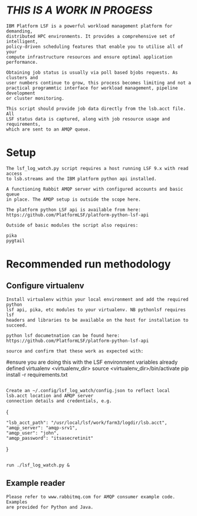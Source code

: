*THIS IS A WORK IN PROGESS*
===========================

```
IBM Platform LSF is a powerful workload management platform for demanding, 
distributed HPC environments. It provides a comprehensive set of intelligent,
policy-driven scheduling features that enable you to utilise all of your 
compute infrastructure resources and ensure optimal application performance.

Obtaining job status is usually via poll based bjobs requests. As clusters and
user numbers continue to grow, this process becomes limiting and not a 
practical programmtic interface for workload management, pipeline development
or cluster monitoring.

This script should provide job data directly from the lsb.acct file. All 
LSF status data is captured, along with job resource usage and requirements, 
which are sent to an AMQP queue.
```

Setup
=====

```
The lsf_log_watch.py script requires a host running LSF 9.x with read access 
to lsb.streams and the IBM platform python api installed. 

A functioning Rabbit AMQP server with configured accounts and basic queue 
in place. The AMQP setup is outside the scope here.

The platform python LSF api is available from here:
https://github.com/PlatformLSF/platform-python-lsf-api

Outside of basic modules the script also requires:

pika
pygtail
```

Recommended run methodology
==========================

Configure virtualenv
--------------------

```
Install virtualenv within your local environment and add the required python
lsf api, pika, etc modules to your virtualenv. NB pythonlsf requires lsf 
headers and libraries to be available on the host for installation to succeed.

python lsf documetnation can be found here:
https://github.com/PlatformLSF/platform-python-lsf-api

source and confirm that these work as expected with:

```
#ensure you are doing this with the LSF environment variables already defined
virtualenv <virtualenv_dir>
source <virtualenv_dir>/bin/activate
pip install -r requirements.txt
```

Create an ~/.config/lsf_log_watch/config.json to reflect local lsb.acct location and AMQP server 
connection details and credentials, e.g.

```
{

    "lsb_acct_path": "/usr/local/lsf/work/farm3/logdir/lsb.acct",
    "amqp_server": "amqp-srv1",
    "amqp_user": "john",
    "amqp_password": "itsasecretinit"
    
}
```

run ./lsf_log_watch.py &
```

Example reader
-----------------------

```
Please refer to www.rabbitmq.com for AMQP consumer example code. Examples
are provided for Python and Java.
```
